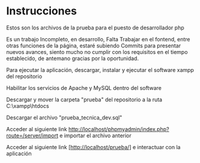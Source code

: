 # Instrucciones

Estos son los archivos de la prueba para el puesto de desarrollador php

Es un trabajo Incompleto, en desarrollo, Falta Trabajar en el fontend, entre otras funciones de la página, estaré subiendo Commits para presentar nuevos avances, siento mucho no cumplir con los requisitos en el tiempo establecido, de antemano gracias por la oportunidad.

Para ejecutar la aplicación, descargar, instalar y ejecutar el software xampp del repositorio 

Habilitar los servicios de Apache y MySQL dentro del software

Descargar y mover la carpeta "prueba" del repositorio a la ruta C:\xampp\htdocs

Descargar el archivo "prueba_tecnica_dev.sql"

Acceder al siguiente link [http://localhost/phpmyadmin/index.php?route=/server/import](http://localhost/phpmyadmin/index.php?route=/server/import) e importar el archivo anterior 

Acceder al siguiente link [[http://localhost/prueba/]](http://localhost/prueba/) e interactuar con la aplicación
